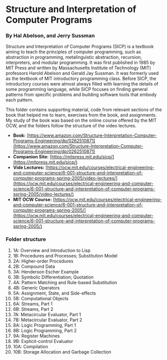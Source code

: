 # Structure and Interpretation of Computer Programs
### By Hal Abelson, and Jerry Sussman

Structure and Interpretation of Computer Programs (SICP) is a textbook aiming to teach the principles of computer programming, such as abstraction in programming, metalinguistic abstraction, recursion, interpreters, and modular programming. It was first published in 1985 by MIT Press and written by Massachusetts Institute of Technology (MIT) professors Harold Abelson and Gerald Jay Sussman. It was formerly used as the textbook of MIT introductory programming class. Before SICP, the introductory courses were almost always filled with learning the details of some programming language, while SICP focuses on finding general patterns from specific problems and building software tools that embody each pattern.

This folder contains supporting material, code from relevant sections of the book that helped me to learn, exercises from the book, and assignments. My study of the book was based on the online course offered by the MIT OCW, and the folders follow the structure of the video lectures.

* **Book:** [https://www.amazon.com/Structure-Interpretation-Computer-Programs-Engineering/dp/0262510871](https://www.amazon.com/Structure-Interpretation-Computer-Programs-Engineering/dp/0262510871)
* **Companion Site:** [https://mitpress.mit.edu/sicp/](https://mitpress.mit.edu/sicp/)
* **Vide Lectures:** [https://ocw.mit.edu/courses/electrical-engineering-and-computer-science/6-001-structure-and-interpretation-of-computer-programs-spring-2005/video-lectures/](https://ocw.mit.edu/courses/electrical-engineering-and-computer-science/6-001-structure-and-interpretation-of-computer-programs-spring-2005/video-lectures/)
* **MIT OCW Course:** [https://ocw.mit.edu/courses/electrical-engineering-and-computer-science/6-001-structure-and-interpretation-of-computer-programs-spring-2005/](https://ocw.mit.edu/courses/electrical-engineering-and-computer-science/6-001-structure-and-interpretation-of-computer-programs-spring-2005/)

### Folder structure

1. 1A: Overview and Introduction to Lisp
2. 1B: Procedures and Processes; Substitution Model
3. 2A: Higher-order Procedures
4. 2B: Compound Data
5. 3A: Henderson Escher Example
6. 3B: Symbolic Differentiation; Quotation
7. 4A: Pattern Matching and Rule-based Substitution
8. 4B: Generic Operators
9. 5A: Assignment, State, and Side-effects
10. 5B: Computational Objects
11. 6A: Streams, Part 1
12. 6B: Streams, Part 2
13. 7A: Metacircular Evaluator, Part 1
14. 7B: Metacircular Evaluator, Part 2
15. 8A: Logic Programming, Part 1
16. 8B: Logic Programming, Part 2
17. 9A: Register Machines
18. 9B: Explicit-control Evaluator
19. 10A: Compilation
20. 10B: Storage Allocation and Garbage Collection
